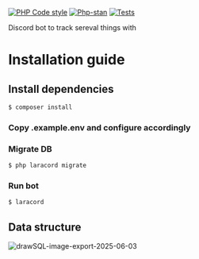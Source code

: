 [![PHP Code style](https://github.com/Opblaasmaatje/Line/actions/workflows/style.yml/badge.svg)](https://github.com/Opblaasmaatje/Line/actions/workflows/style.yml)
[![Php-stan](https://github.com/Opblaasmaatje/Line/actions/workflows/phpstan.yml/badge.svg)](https://github.com/Opblaasmaatje/Line/actions/workflows/phpstan.yml)
[![Tests](https://github.com/Opblaasmaatje/Line/actions/workflows/tests.yml/badge.svg)](https://github.com/Opblaasmaatje/Line/actions/workflows/tests.yml)

Discord bot to track sereval things with

# Installation guide

## Install dependencies
```bash
$ composer install
```

### Copy .example.env and configure accordingly

### Migrate DB

```bash
$ php laracord migrate
```

### Run bot

```bash
$ laracord
```

## Data structure
![drawSQL-image-export-2025-06-03](https://github.com/user-attachments/assets/41d5fd6d-dfd4-4155-87c7-70eb2aa71635)

